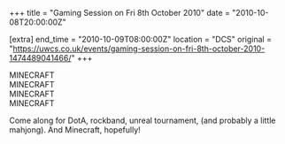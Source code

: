 +++
title = "Gaming Session on Fri 8th October 2010"
date = "2010-10-08T20:00:00Z"

[extra]
end_time = "2010-10-09T08:00:00Z"
location = "DCS"
original = "https://uwcs.co.uk/events/gaming-session-on-fri-8th-october-2010-1474489041466/"
+++

MINECRAFT  
MINECRAFT  
MINECRAFT  
MINECRAFT

Come along for DotA, rockband, unreal tournament, (and probably a little mahjong). And Minecraft, hopefully\!

